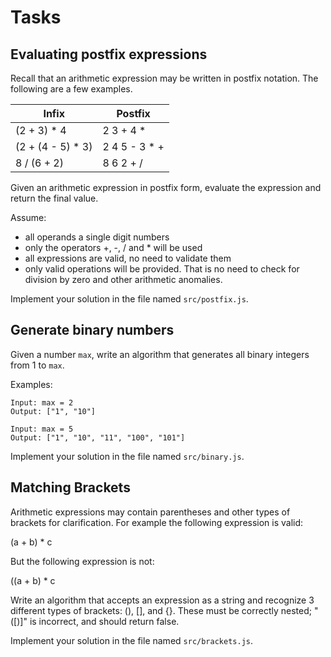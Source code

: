 # Tasks

## Evaluating postfix expressions

Recall that an arithmetic expression may be written in postfix notation. The following are a few examples.

| Infix              | Postfix        |
| ------------------ | -------------- |
| (2 + 3) \* 4       | 2 3 + 4 \*     |
| (2 + (4 - 5) \* 3) | 2 4 5 - 3 \* + |
| 8 / (6 + 2)        | 8 6 2 + /      |

Given an arithmetic expression in postfix form, evaluate the expression and return the final value.

Assume:

- all operands a single digit numbers
- only the operators +, -, / and \* will be used
- all expressions are valid, no need to validate them
- only valid operations will be provided. That is no need to check for division by zero and other arithmetic anomalies.

Implement your solution in the file named `src/postfix.js`.

## Generate binary numbers

Given a number `max`, write an algorithm that generates all binary integers from 1 to `max`.

Examples:

```
Input: max = 2
Output: ["1", "10"]

Input: max = 5
Output: ["1", "10", "11", "100", "101"]
```

Implement your solution in the file named `src/binary.js`.

## Matching Brackets

Arithmetic expressions may contain parentheses and other types of brackets for clarification. For example the following expression is valid:

(a + b) \* c

But the following expression is not:

((a + b) \* c

Write an algorithm that accepts an expression as a string and recognize 3 different types of brackets: (), [], and {}. These must be correctly nested; "([)]" is incorrect, and should return false.

Implement your solution in the file named `src/brackets.js`.
